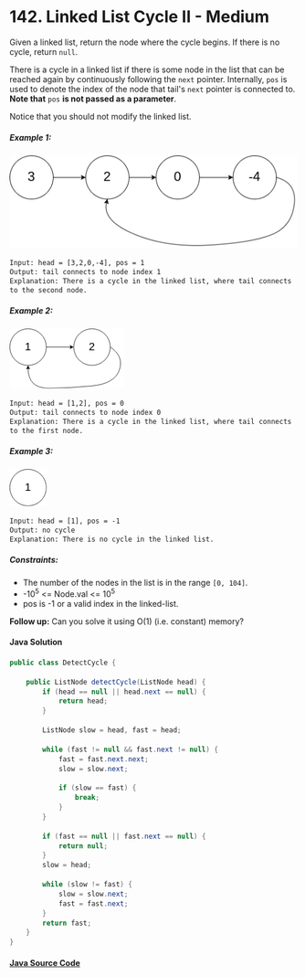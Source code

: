 # 142. Linked List Cycle II - Medium
Given a linked list, return the node where the cycle begins. If there is no cycle, return ```null```.

There is a cycle in a linked list if there is some node in the list that can be reached again by continuously following the ```next``` pointer. Internally, ```pos``` is used to denote the index of the node that tail's ```next``` pointer is connected to. <b>Note that</b> ```pos``` <b>is not passed as a parameter</b>.

Notice that you should not modify the linked list.



##### Example 1:

![](141_sample_01.png)
```
Input: head = [3,2,0,-4], pos = 1
Output: tail connects to node index 1
Explanation: There is a cycle in the linked list, where tail connects to the second node.
```

##### Example 2:

![](141_sample_02.png)
```
Input: head = [1,2], pos = 0
Output: tail connects to node index 0
Explanation: There is a cycle in the linked list, where tail connects to the first node.
```

##### Example 3:

![](141_sample_03.png)
```
Input: head = [1], pos = -1
Output: no cycle
Explanation: There is no cycle in the linked list.
```

##### Constraints:

- The number of the nodes in the list is in the range ```[0, 104]```.
- -10<sup>5</sup> <= Node.val <= 10<sup>5</sup>
- pos is -1 or a valid index in the linked-list.
 

<b>Follow up:</b> Can you solve it using O(1) (i.e. constant) memory?

#### Java Solution
```java
public class DetectCycle {

    public ListNode detectCycle(ListNode head) {
        if (head == null || head.next == null) {
            return head;
        }

        ListNode slow = head, fast = head;

        while (fast != null && fast.next != null) {
            fast = fast.next.next;
            slow = slow.next;

            if (slow == fast) {
                break;
            }
        }

        if (fast == null || fast.next == null) {
            return null;
        }
        slow = head;

        while (slow != fast) {
            slow = slow.next;
            fast = fast.next;
        }
        return fast;
    }
}
```

#### [Java Source Code](../../../src/main/java/com/algorithm/linkedlists/DetectCycle.java)